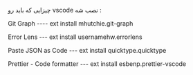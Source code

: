چیزایی که باید رو vscode نصب شه :

Git Graph  ----   ext install mhutchie.git-graph

Error Lens  ---   ext install usernamehw.errorlens

Paste JSON as Code --- ext install quicktype.quicktype

Prettier - Code formatter --- ext install esbenp.prettier-vscode

